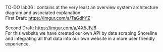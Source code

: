 TO-DO lab06 : contains at the very least an overview system architecture diagram and associated explanation <br />
First Draft: https://imgur.com/a/TaGdhYZ <br />

Second Draft: https://imgur.com/a/4X5JFJ6 <br />
For this website we have created our own API by data scraping Shoreline and integrating all that data into our own website in a more user friendly experience.
